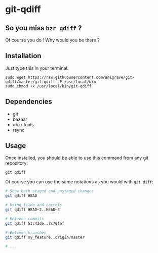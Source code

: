git-qdiff
=========

So you miss `bzr qdiff` ?
-------------------------

Of course you do ! Why would you be there ?

Installation
------------

Just type this in your terminal:

    sudo wget https://raw.githubusercontent.com/amigrave/git-qdiff/master/git-qdiff -P /usr/local/bin
    sudo chmod +x /usr/local/bin/git-qdiff

Dependencies
------------

- git
- bazaar
- qbzr tools
- rsync

Usage
-----

Once installed, you should be able to use this command from any git repository:

    git qdiff

Of course you can use the same notations as you would with `git diff`:

```bash
# Show both staged and unstaged changes
git qdiff HEAD

# Using tilde and carrets
git qdiff HEAD~2..HEAD~3

# Between commits
git qdiff 53c43de..7c70faf

# Between branches
git qdiff my_feature..origin/master

# ...
```
